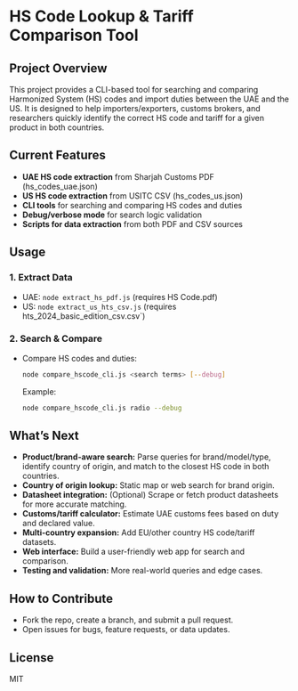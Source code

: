 # HS Code Lookup & Tariff Comparison Tool

## Project Overview
This project provides a CLI-based tool for searching and comparing Harmonized System (HS) codes and import duties between the UAE and the US. It is designed to help importers/exporters, customs brokers, and researchers quickly identify the correct HS code and tariff for a given product in both countries.

## Current Features
- **UAE HS code extraction** from Sharjah Customs PDF (hs_codes_uae.json)
- **US HS code extraction** from USITC CSV (hs_codes_us.json)
- **CLI tools** for searching and comparing HS codes and duties
- **Debug/verbose mode** for search logic validation
- **Scripts for data extraction** from both PDF and CSV sources

## Usage
### 1. Extract Data
- UAE: `node extract_hs_pdf.js` (requires HS Code.pdf)
- US: `node extract_us_hts_csv.js` (requires hts_2024_basic_edition_csv.csv`)

### 2. Search & Compare
- Compare HS codes and duties:
  ```sh
  node compare_hscode_cli.js <search terms> [--debug]
  ```
  Example:
  ```sh
  node compare_hscode_cli.js radio --debug
  ```

## What’s Next
- **Product/brand-aware search:** Parse queries for brand/model/type, identify country of origin, and match to the closest HS code in both countries.
- **Country of origin lookup:** Static map or web search for brand origin.
- **Datasheet integration:** (Optional) Scrape or fetch product datasheets for more accurate matching.
- **Customs/tariff calculator:** Estimate UAE customs fees based on duty and declared value.
- **Multi-country expansion:** Add EU/other country HS code/tariff datasets.
- **Web interface:** Build a user-friendly web app for search and comparison.
- **Testing and validation:** More real-world queries and edge cases.

## How to Contribute
- Fork the repo, create a branch, and submit a pull request.
- Open issues for bugs, feature requests, or data updates.

## License
MIT
